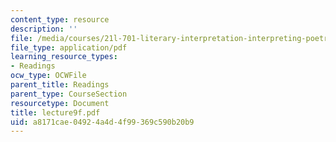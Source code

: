 ```yaml
---
content_type: resource
description: ''
file: /media/courses/21l-701-literary-interpretation-interpreting-poetry-fall-2003/a8171cae04924a4d4f99369c590b20b9_lecture9f.pdf
file_type: application/pdf
learning_resource_types:
- Readings
ocw_type: OCWFile
parent_title: Readings
parent_type: CourseSection
resourcetype: Document
title: lecture9f.pdf
uid: a8171cae-0492-4a4d-4f99-369c590b20b9
---
```

